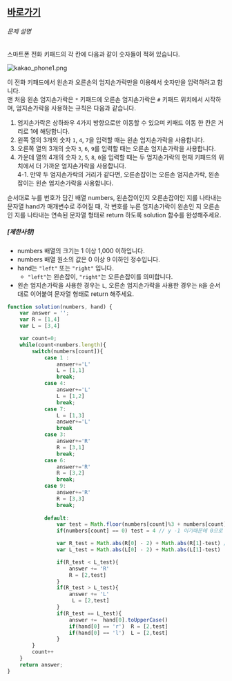 

## [바로가기](https://school.programmers.co.kr/learn/courses/30/lessons/67256)


###### 문제 설명

스마트폰 전화 키패드의 각 칸에 다음과 같이 숫자들이 적혀 있습니다.

![kakao_phone1.png](https://grepp-programmers.s3.ap-northeast-2.amazonaws.com/files/production/4b69a271-5f4a-4bf4-9ebf-6ebed5a02d8d/kakao_phone1.png)

이 전화 키패드에서 왼손과 오른손의 엄지손가락만을 이용해서 숫자만을 입력하려고 합니다.  
맨 처음 왼손 엄지손가락은 `*` 키패드에 오른손 엄지손가락은 `#` 키패드 위치에서 시작하며, 엄지손가락을 사용하는 규칙은 다음과 같습니다.

1.  엄지손가락은 상하좌우 4가지 방향으로만 이동할 수 있으며 키패드 이동 한 칸은 거리로 1에 해당합니다.
2.  왼쪽 열의 3개의 숫자 `1`, `4`, `7`을 입력할 때는 왼손 엄지손가락을 사용합니다.
3.  오른쪽 열의 3개의 숫자 `3`, `6`, `9`를 입력할 때는 오른손 엄지손가락을 사용합니다.
4.  가운데 열의 4개의 숫자 `2`, `5`, `8`, `0`을 입력할 때는 두 엄지손가락의 현재 키패드의 위치에서 더 가까운 엄지손가락을 사용합니다.  
    4-1. 만약 두 엄지손가락의 거리가 같다면, 오른손잡이는 오른손 엄지손가락, 왼손잡이는 왼손 엄지손가락을 사용합니다.

순서대로 누를 번호가 담긴 배열 numbers, 왼손잡이인지 오른손잡이인 지를 나타내는 문자열 hand가 매개변수로 주어질 때, 각 번호를 누른 엄지손가락이 왼손인 지 오른손인 지를 나타내는 연속된 문자열 형태로 return 하도록 solution 함수를 완성해주세요.

##### **[제한사항]**

-   numbers 배열의 크기는 1 이상 1,000 이하입니다.
-   numbers 배열 원소의 값은 0 이상 9 이하인 정수입니다.
-   hand는 `"left"` 또는 `"right"` 입니다.
    -   `"left"`는 왼손잡이, `"right"`는 오른손잡이를 의미합니다.
-   왼손 엄지손가락을 사용한 경우는 `L`, 오른손 엄지손가락을 사용한 경우는 `R`을 순서대로 이어붙여 문자열 형태로 return 해주세요.

~~~~ js
function solution(numbers, hand) {
    var answer = '';
    var R = [1,4]
    var L = [3,4]

    var count=0;
    while(count<numbers.length){
        switch(numbers[count]){
            case 1 :
                answer+='L'
                L = [1,1]
                break;
            case 4:
                answer+='L'
                L = [1,2]
                break;
            case 7:
                L = [1,3]
                answer+='L'
                break
            case 3:
                answer+='R'
                R = [3,1]
                break;
            case 6:
                answer+='R'
                R = [3,2]
                break;
            case 9:
                answer+='R'
                R = [3,3]
                break;
				
            default:
                var test = Math.floor(numbers[count]%3 + numbers[count]/3)-1 // y 좌표
                if(numbers[count] == 0) test = 4 // y -1 이기때문에 0으로 바꿔줌

                var R_test = Math.abs(R[0] - 2) + Math.abs(R[1]-test) // x좌표 y좌표 빼줌
                var L_test = Math.abs(L[0] - 2) + Math.abs(L[1]-test) 

                if(R_test < L_test){
                    answer += 'R'
                    R = [2,test]
                }
                if(R_test > L_test){
                    answer += 'L'
                     L = [2,test]
                }
                if(R_test == L_test){
                    answer +=  hand[0].toUpperCase()
                    if(hand[0] == 'r')  R = [2,test]
                    if(hand[0] == 'l')  L = [2,test]
                }
        }
        count++
    }
    return answer;
}
~~~~